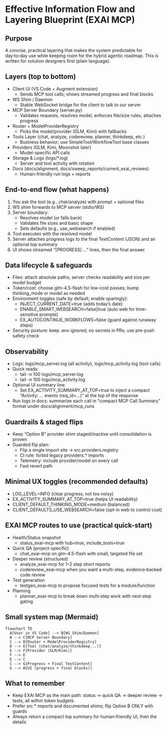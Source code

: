 # Effective Information Flow and Layering Blueprint (EXAI MCP)

## Purpose
A concise, practical layering that makes the system predictable for day‑to‑day use while keeping room for the hybrid agentic roadmap. This is written for solution designers first (plain language).

## Layers (top to bottom)
- Client UI (VS Code + Augment extension)
  - Sends MCP tool calls; shows streamed progress and final blocks
- WS Shim / Daemon
  - Stable WebSocket bridge for the client to talk to our server
- MCP Server Boundary (server.py)
  - Validates requests, resolves model, enforces file/size rules, attaches progress
- Router + ModelProviderRegistry
  - Picks the model/provider (GLM, Kimi) with fallbacks
- Tools Layer (chat, analyze, codereview, planner, thinkdeep, etc.)
  - Business behavior; use SimpleTool/WorkflowTool base classes
- Providers (GLM, Kimi, Moonshot later)
  - Model-specific API calls
- Storage & Logs (logs/*.log)
  - Server and tool activity with rotation
- Docs (docs/alignment, docs/sweep_reports/current_exai_reviews)
  - Human-friendly run logs + reports

## End-to-end flow (what happens)
1) You ask the tool (e.g., chat/analyze) with prompt + optional files
2) WS shim forwards to MCP server (stdio/WS)
3) Server boundary:
   - Resolves model (or falls back)
   - Validates file sizes and basic shape
   - Sets defaults (e.g., use_websearch if enabled)
4) Tool executes with the resolved model
5) Server attaches progress logs to the final TextContent (JSON) and an optional top summary
6) UI shows streamed “[PROGRESS] …” lines, then the final answer

## Data lifecycle & safeguards
- Files: attach absolute paths; server checks readability and size per model budget
- Token/cost: choose glm-4.5-flash for low-cost passes; bump thinking_mode or model as needed
- Environment toggles (safe by default; enable sparingly):
  - INJECT_CURRENT_DATE=true (adds today’s date)
  - ENABLE_SMART_WEBSEARCH=false|true (auto web for time-sensitive prompts)
  - EX_AUTOCONTINUE_WORKFLOWS=false (guard against runaway steps)
- Security posture: keep .env ignored; no secrets in PRs; use pre-push safety check

## Observability
- Logs: logs/mcp_server.log (all activity), logs/mcp_activity.log (tool calls)
- Quick reads:
  - tail -n 100 logs/mcp_server.log
  - tail -n 100 logs/mcp_activity.log
- Optional UI summary line:
  - Set EX_ACTIVITY_SUMMARY_AT_TOP=true to inject a compact “Activity: … events (req_id=…)” at the top of the response
- Run logs in docs: summarize each call in “compact MCP Call Summary” format under docs/alignment/mcp_runs

## Guardrails & staged flips
- Keep “Option B” provider shim staged/inactive until consolidation is proven
- Guarded flip plan:
  - Flip a single import site → src.providers.registry
  - CI rule: forbid legacy providers.* imports
  - Telemetry: include provider/model on every call
  - Fast revert path

## Minimal UX toggles (recommended defaults)
- LOG_LEVEL=INFO (clear progress, not too noisy)
- EX_ACTIVITY_SUMMARY_AT_TOP=true (helps UI readability)
- CLIENT_DEFAULT_THINKING_MODE=medium (balanced)
- CLIENT_DEFAULTS_USE_WEBSEARCH=false (opt-in web to control cost)

## EXAI MCP routes to use (practical quick-start)
- Health/Status snapshot
  - status_exai-mcp with hub=true, include_tools=true
- Quick QA (project-specific)
  - chat_exai-mcp on glm-4.5-flash with small, targeted file set
- Deeper review (structured)
  - analyze_exai-mcp for 1–2 step short reports
  - codereview_exai-mcp when you want a multi-step, evidence‑backed code review
- Test generation
  - testgen_exai-mcp to propose focused tests for a module/function
- Planning
  - planner_exai-mcp to break down multi‑step work with next‑step gating

## Small system map (Mermaid)
```mermaid
flowchart TD
  A[User in VS Code] --> B[WS Shim/Daemon]
  B --> C[MCP Server Boundary]
  C --> D[Router + ModelProviderRegistry]
  D --> E[Tool (chat/analyze/thinkdeep...)]
  E --> F[Provider (GLM/Kimi)]
  F --> E
  E --> C
  C --> G[Progress + Final TextContent]
  G --> H[UI (progress + final blocks)]
```

## What to remember
- Keep EXAI MCP as the main path: status → quick QA → deeper review → tests, all within token budgets
- Prefer src.* imports and documented shims; flip Option B ONLY with guards
- Always return a compact top summary for human‑friendly UI, then the details

